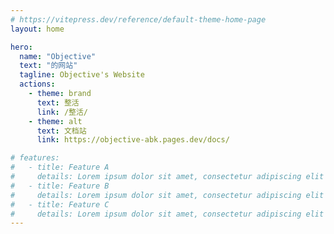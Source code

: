 ```yaml
---
# https://vitepress.dev/reference/default-theme-home-page
layout: home

hero:
  name: "Objective"
  text: "的网站"
  tagline: Objective's Website
  actions:
    - theme: brand
      text: 整活
      link: /整活/
    - theme: alt
      text: 文档站
      link: https://objective-abk.pages.dev/docs/

# features:
#   - title: Feature A
#     details: Lorem ipsum dolor sit amet, consectetur adipiscing elit
#   - title: Feature B
#     details: Lorem ipsum dolor sit amet, consectetur adipiscing elit
#   - title: Feature C
#     details: Lorem ipsum dolor sit amet, consectetur adipiscing elit
---
```


